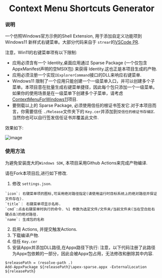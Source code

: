 <div align="center">
  
# Context Menu Shortcuts Generator
</div>

###  说明
一个仿照Windows官方示例的Shell Extension, 用于添加自定义功能项到 Windows11 新样式右键菜单。大部分代码来自于 `strear`的[VSCode PR](https://github.com/strear/vscode/tree/40fa2790a739ae949aa9e3145a092465300d45ef/build/win32/shell-extension-win11).

注意，Win11的右键菜单项有以下限制:

* 应用必须含有一个 Identity,桌面应用通过 Sparse Package (一个仅包含AppxManifest声明的空MSIX包) 来获得 Identity.这也正是本项目生成的产物.
* 应用必须注册一个实现`IExplorerCommand`接口的DLL来响应右键菜单.
* Windows11 限制了一个应用只能创建一个一级菜单入口，并可以创建多个子菜单。本项目意在批量生成右键菜单捷径，因此每个包只添加一个一级菜单。如果你的使用场景是在一级菜单下创建多个子菜单，请考虑[ContextMenuForWindows11](https://github.com/ikas-mc/ContextMenuForWindows11)项目.
* 要侧载以上的 Sparse Package, 必须使用信任的根证书签发它.对于本项目而言，你需要信任 `./Release`文件夹下的 `Key.cer`并添加到`受信任的根证书存储区`.当然你也可以自行签发信任证书并覆盖此文件. 

效果如下:

![image](https://user-images.githubusercontent.com/44310445/174622439-ba5c8560-d9d5-442d-b80c-eb7694fbf077.png)

### 使用方法
为避免安装庞大的`Windows SDK`, 本项目采用Github Actions来完成产物编译.

请在Fork本项目后,进行如下修改.
1. 修改 `settings.json`.
```
`icon`: 右键菜单项的图标,可采用绝对路径指定(请使用运行时目标系统上的绝对路径并保证文件存在).
`title`： 右键菜单项显示名称.
`cmd`:点击右键菜单时执行的命令. %1 参数为选定文件/文件夹/当前文件夹(当在空白处右键点击)的绝对路径.
`name`: 生成包的名称
```
2. 启用 Actions, 并提交触发Actions.
3. 下载编译产物.
4. 信任 `Key.cer`
5. 安装Appx并添加DLL路径,在Appx路径下执行: 注意，以下代码注册了此路径为Appx包依赖的一部分，因此会被Appx包占用，无法修改和删除其中内容.
```
$releasePath = (resolve-path .)
Add-AppxPackage ${releasePath}\apex-sparse.appx -ExternalLocation ${releasePath}
```
